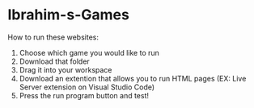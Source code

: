 # Ibrahim-s-Games
How to run these websites:
1. Choose which game you would like to run
2. Download that folder
3. Drag it into your workspace
4. Download an extention that allows you to run HTML pages (EX: Live Server extension on Visual Studio Code)
5. Press the run program button and test!
